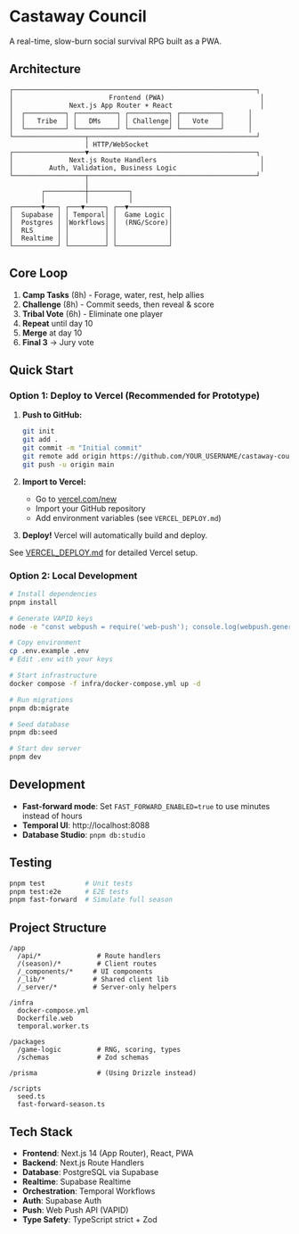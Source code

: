# Castaway Council

A real-time, slow-burn social survival RPG built as a PWA.

## Architecture

```
┌─────────────────────────────────────────────────────────────┐
│                        Frontend (PWA)                        │
│              Next.js App Router + React                      │
│  ┌──────────┐ ┌──────────┐ ┌──────────┐ ┌──────────┐      │
│  │   Tribe  │ │   DMs    │ │ Challenge│ │   Vote   │      │
│  └──────────┘ └──────────┘ └──────────┘ └──────────┘      │
└──────────────────┬──────────────────────────────────────────┘
                   │ HTTP/WebSocket
┌──────────────────▼──────────────────────────────────────────┐
│              Next.js Route Handlers                          │
│         Auth, Validation, Business Logic                     │
└──────────────────┬──────────────────────────────────────────┘
                   │
        ┌──────────┼──────────┐
        │          │          │
┌───────▼───┐ ┌───▼─────┐ ┌──▼──────────┐
│  Supabase │ │ Temporal│ │  Game Logic │
│  Postgres │ │Workflows│ │  (RNG/Score)│
│  RLS      │ │         │ │             │
│  Realtime │ │         │ │             │
└───────────┘ └─────────┘ └─────────────┘
```

## Core Loop

1. **Camp Tasks** (8h) - Forage, water, rest, help allies
2. **Challenge** (8h) - Commit seeds, then reveal & score
3. **Tribal Vote** (6h) - Eliminate one player
4. **Repeat** until day 10
5. **Merge** at day 10
6. **Final 3** → Jury vote

## Quick Start

### Option 1: Deploy to Vercel (Recommended for Prototype)

1. **Push to GitHub:**
   ```bash
   git init
   git add .
   git commit -m "Initial commit"
   git remote add origin https://github.com/YOUR_USERNAME/castaway-council.git
   git push -u origin main
   ```

2. **Import to Vercel:**
   - Go to [vercel.com/new](https://vercel.com/new)
   - Import your GitHub repository
   - Add environment variables (see `VERCEL_DEPLOY.md`)

3. **Deploy!** Vercel will automatically build and deploy.

See [VERCEL_DEPLOY.md](./VERCEL_DEPLOY.md) for detailed Vercel setup.

### Option 2: Local Development

```bash
# Install dependencies
pnpm install

# Generate VAPID keys
node -e "const webpush = require('web-push'); console.log(webpush.generateVAPIDKeys())"

# Copy environment
cp .env.example .env
# Edit .env with your keys

# Start infrastructure
docker compose -f infra/docker-compose.yml up -d

# Run migrations
pnpm db:migrate

# Seed database
pnpm db:seed

# Start dev server
pnpm dev
```

## Development

- **Fast-forward mode**: Set `FAST_FORWARD_ENABLED=true` to use minutes instead of hours
- **Temporal UI**: http://localhost:8088
- **Database Studio**: `pnpm db:studio`

## Testing

```bash
pnpm test          # Unit tests
pnpm test:e2e      # E2E tests
pnpm fast-forward  # Simulate full season
```

## Project Structure

```
/app
  /api/*              # Route handlers
  /(season)/*         # Client routes
  /_components/*     # UI components
  /_lib/*            # Shared client lib
  /_server/*         # Server-only helpers

/infra
  docker-compose.yml
  Dockerfile.web
  temporal.worker.ts

/packages
  /game-logic         # RNG, scoring, types
  /schemas            # Zod schemas

/prisma               # (Using Drizzle instead)

/scripts
  seed.ts
  fast-forward-season.ts
```

## Tech Stack

- **Frontend**: Next.js 14 (App Router), React, PWA
- **Backend**: Next.js Route Handlers
- **Database**: PostgreSQL via Supabase
- **Realtime**: Supabase Realtime
- **Orchestration**: Temporal Workflows
- **Auth**: Supabase Auth
- **Push**: Web Push API (VAPID)
- **Type Safety**: TypeScript strict + Zod
